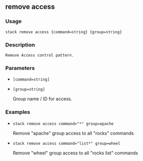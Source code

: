 ## remove access

### Usage

`stack remove access {command=string} {group=string}`

### Description


	Remove Access control pattern.
	
	

### Parameters
* `[command=string]`
* `[group=string]`

   Group name / ID for access.

### Examples

* `stack remove access command="*" group=apache`

   Remove "apache" group access to all "rocks" commands

* `stack remove access command="list*" group=wheel`

   Remove "wheel" group access to all "rocks list" commands



